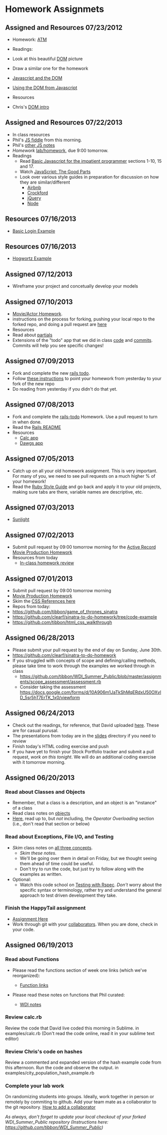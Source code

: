 # Homework Assignmets

## Assigned and Resources 07/23/2012
* Homework: [ATM](https://github.com/clearf/javascript_atm)
* Readings:
 * Look at this beautiful [DOM](http://www.w3schools.com/htmldom/) picture
  * Draw a similar one for the homework
 * [Javascript and the DOM](https://developer.apple.com/library/mac/#documentation/AppleApplications/Conceptual/SafariJSProgTopics/Concepts/AboutJavaScript.html#//apple_ref/doc/uid/30001231-BAJGJJAH)
 * [Using the DOM from Javascript](https://developer.apple.com/library/mac/#documentation/AppleApplications/Conceptual/SafariJSProgTopics/Tasks/DOM.html#//apple_ref/doc/uid/30001237-BAJGJJAH)

* Resources
 * Chris's [DOM intro](https://github.com/tibbon/WDI_Summer_Public/tree/master/examples/dom_intro) 

## Assigned and Resources 07/22/2013
* In class resources
 * Phil's [JS fiddle](http://jsfiddle.net/kxZkb/) from this morning.
 * Phil's [other JS notes](https://github.com/tibbon/WDI_Summer_Public/tree/master/examples/intro_to_js)
* *Homework* [lab/homework](https://github.com/tibbon/javascript-geometry-function-hw-lab), due 9:00 tomorrow.
* Readings
  * Read [Basic Javascript for the impatient programmer](http://www.2ality.com/2013/06/basic-javascript.html) sections 1-10, 15 and 17. 
  * Watch [JavaScript: The Good Parts](http://www.youtube.com/watch?v=hQVTIJBZook)
  * Look over various style guides in preparation for discussion on how they are similar/different
      * [Airbnb](https://github.com/airbnb/javascript)
      * [Crockford](http://javascript.crockford.com/code.html)
      * [jQuery](http://contribute.jquery.org/style-guide/js/)
      * [Node](https://npmjs.org/doc/coding-style.html)

## Resources 07/16/2013
* [Basic Login Example](https://github.com/tibbon/auth_from_scratch/)

## Resources 07/16/2013
* [Hogwortz Example](https://github.com/phlco/hogwartz)

## Assigned 07/12/2013
* Wireframe your project and concetually develop your models 

## Assigned 07/10/2013
* [Movie/Actor Homework](https://github.com/clearf/private-imdb).  
 * instructions on the process for forking, pushing your local repo to the forked repo, and doing a pull request are [here](https://github.com/clearf/private-imdb/blob/master/README.md)
* Resources
 * Read about [partials](http://guides.rubyonrails.org/v3.2.13/layouts_and_rendering.html#using-partials)
 * Extensions of the "todo" app that we did in class
 [code](https://github.com/tibbon/WDI_Summer_Public/tree/master/examples/rails-todo-with-contacts/todo_app)
 and [commits](https://github.com/tibbon/WDI_Summer_Public/commits/master). Commits will help you see specific changes!

## Assigned 07/09/2013
* Fork and complete the new [rails todo](https://github.com/clearf/rails-todo-with-contacts/). 
* Follow [these instructions](https://gist.github.com/clearf/5961089) to point your homework from yesterday to your fork of the new repo
* Do reading from yesterday if you didn't do that yet. 

## Assigned 07/08/2013
* Fork and complete the [rails-todo](https://github.com/phlco/rails_todo) Homework. Use a pull request to turn in when done. 
* Read the [Rails README](https://github.com/tibbon/WDI_Summer_Public/blob/master/examples/rails/calculator/README.rdoc#description-of-contents)
* Resources
  * [Calc app](https://github.com/tibbon/WDI_Summer_Public/tree/master/examples/rails/calculator)
  * [Dawgs app](https://github.com/tibbon/WDI_Summer_Public/tree/master/examples/rails/dawgs)


## Assigned 07/05/2013
* Catch up on all your old homework assignment. This is very important. For many of you, we need to see pull requests on a much higher % of your homework!
* Read the [Ruby Style Guide]() and go back and apply it to your old projects, making sure tabs are there, 
variable names are descriptive, etc. 

## Assigned 07/03/2013
* [Sunlight](https://github.com/phlco/sunlight)

## Assigned 07/02/2013
* Submit pull request by 09:00 tomorrow morning for the
  [Active Record Movie Production Homework](https://github.com/clearf/sinatra-movie-production-active-record/)
* Resources from today
  *  [In-class homework review](https://github.com/clearf/sinatra-movie-production/tree/code-example)

## Assigned 07/01/2013
* Submit pull request by 09:00 tomorrow morning
* [Movie Production Homework](https://github.com/clearf/sinatra-movie-production/)
* Skim the [CSS References here](https://github.com/tibbon/WDI_Summer_Public/blob/master/links.md#css-reading)
* Repos from today:
 * https://github.com/tibbon/game_of_thrones_sinatra
 * https://github.com/clearf/sinatra-to-do-homework/tree/code-example
 * https://github.com/tibbon/html_css_walkthrough

## Assigned 06/28/2013
* Please submit your pull request by the end of day on Sunday, June 30th.
* https://github.com/clearf/sinatra-to-do-homework
* If you struggled with concepts of scope and defining/calling methods, please take time to work through the examples we worked through in class
  * https://github.com/tibbon/WDI_Summer_Public/blob/master/assignments/scope_assessment/assessment.rb
  * Consider taking the assessment https://docs.google.com/forms/d/10A906m1JaTkShMqERdxU50OXvlD_5sr5hT7ErTK_1x0/viewform


## Assigned 06/24/2013
* Check out the readings, for reference, that David uploaded
[here](./assignments/html_reading.md). These are for casual purusal. 
* The presentations from today are in the [slides](./slides/) directory if you need
to review
* Finish today's HTML coding exercise and push
* If you have yet to finish your Stock Portfolio tracker and submit a pull
request, *work on this tonight*. We will do an additional coding exercise with it
tomorrow morning. 


## Assigned 06/20/2013

### Read about Classes and Objects
* Remember, that a class is a description, and an object is an "instance" of a class
* Read class notes on [objects](./resources/wdi-objects.pdf?raw=true)
* [Here](http://www.tutorialspoint.com/ruby/ruby_object_oriented.htm), read up
  to, but *not* including, the *Operator Overloading* section (i.e., don't read that section or below) 

### Read about Exceptions, File I/O, and Testing
* *Skim* class notes on [all three concepts](./resources/exceptions_file_io_and_tdd.pdf?raw=true). 
  * *Skim these notes.* 
  * We'll be going over them in detail on Friday, but we thought seeing them ahead of time could 
    be useful.
  * Don't try to run the code, but just try to follow along with the examples as written. 
* Optional: 
  * Watch this code school on 
    [Testing with Rspec](http://www.codeschool.com/courses/testing-with-rspec). *Don't* 
    worry about the specific syntax or terminology, rather try and understand the general 
    approach to test driven development they take.

### Finish the HappyTail assignment
  * [Assignment Here](./assignments/happy_tails.md)
  * Work through git with your 
  [collaborators](https://help.github.com/articles/how-do-i-add-a-collaborator). 
  When you are done, check in your code. 

## Assigned 06/19/2013

### Read about Functions
* Please read the functions section of week one links (which we've reorganized):
  * [Function links](./w1_links.md#functions)

* Please read these notes on functions that Phil curated:
  * [WDI notes](./resources/wdi-functions.pdf)

### Review calc.rb
Review the code that David live coded this morning in Sublime.
in examples/calc.rb
(Don't read the code online, read it in your sublime text editor)

### Review Chris's code on hashes
Review a commented and expanded version of the hash example code from this afternoon. Run the code and observe the output.
in examples/city_population_hash_example.rb

### Complete your lab work
On randomizing students into groups. Ideally, work together in person or remotely by commiting to github. Add your team mate as a collaborator to the git repository.
[How to add a collaborator](https://help.github.com/articles/how-do-i-add-a-collaborator)

*As always, don't forget to update your local checkout of your forked WDI_Summer_Public repository (Instructions here: https://github.com/tibbon/WDI_Summer_Public)*
